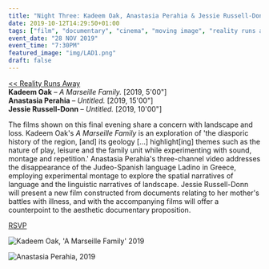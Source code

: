 ```yaml
---
title: "Night Three: Kadeem Oak, Anastasia Perahia & Jessie Russell-Donn"
date: 2019-10-12T14:29:50+01:00
tags: ["film", "documentary", "cinema", "moving image", "reality runs away"]
event_date: "28 NOV 2019"
event_time: "7:30PM"
featured_image: "img/LAD1.png"
draft: false
---
```


[<< Reality Runs Away](/projects/reality-runs-away)<br/>
**Kadeem Oak** – _A Marseille Family._ [2019, 5'00"]<br/>
**Anastasia Perahia** – _Untitled._ [2019, 15'00"]<br/>
**Jessie Russell-Donn** – _Untitled._ [2019, 10'00"]

The films shown on this final evening share a concern with landscape and loss. Kadeem Oak's _A Marseille Family_ is an exploration of 'the diasporic history of the region, [and] its geology [...] highlight[ing] themes such as the nature of play, leisure and the family unit while experimenting with sound, montage and repetition.' Anastasia Perahia's three-channel video addresses the disappearance of the Judeo-Spanish language Ladino in Greece, employing experimental montage to explore the spatial narratives of language and the linguistic narratives of landscape. Jessie Russell-Donn will present a new film constructed from documents relating to her mother's battles with illness, and with the accompanying films will offer a counterpoint to the aesthetic documentary proposition.

<a href="https://www.eventbrite.co.uk/e/film-reality-runs-away-the-limits-of-documentary-tickets-76776728261" target="blank">RSVP</a>

![Kadeem Oak, 'A Marseille Family' 2019](/projects/reality-runs-away/img/MF1.png)

![Anastasia Perahia, 2019](/projects/reality-runs-away/img/LAD1.png)
